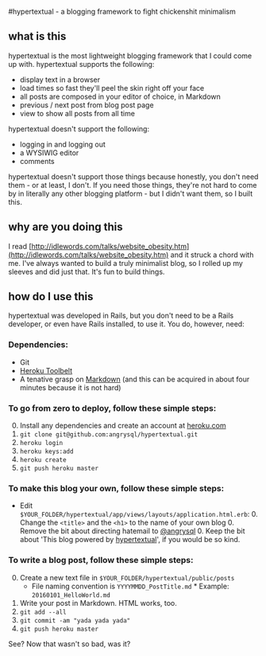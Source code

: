 #hypertextual - a blogging framework to fight chickenshit minimalism

## what is this
hypertextual is the most lightweight blogging framework that I could come up with. hypertextual supports the following:

* display text in a browser
* load times so fast they'll peel the skin right off your face
* all posts are composed in your editor of choice, in Markdown
* previous / next post from blog post page
* view to show all posts from all time

hypertextual doesn't support the following:

* logging in and logging out
* a WYSIWIG editor
* comments

hypertextual doesn't support those things because honestly, you don't need them - or at least, I don't. If you need those things, they're not hard to come by in literally any other blogging platform - but I didn't want them, so I built this.

## why are you doing this
I read [http://idlewords.com/talks/website_obesity.htm](http://idlewords.com/talks/website_obesity.htm) and it struck a chord with me. I've always wanted to build a truly minimalist blog, so I rolled up my sleeves and did just that. It's fun to build things.

## how do I use this
hypertextual was developed in Rails, but you don't need to be a Rails developer, or even have Rails installed, to use it. You do, however, need:

### Dependencies:

* Git
* [Heroku Toolbelt](https://toolbelt.heroku.com/)
* A tenative grasp on [Markdown](https://daringfireball.net/projects/markdown/) (and this can be acquired in about four minutes because it is not hard)

### To go from zero to deploy, follow these simple steps:

0. Install any dependencies and create an account at [heroku.com](heroku.com)
0. `git clone git@github.com:angrysql/hypertextual.git`
0. `heroku login`
0. `heroku keys:add`
0. `heroku create`
0. `git push heroku master`

### To make this blog your own, follow these simple steps:

* Edit `$YOUR_FOLDER/hypertextual/app/views/layouts/application.html.erb`:
	0. Change the `<title>` and the `<h1>` to the name of your own blog
	0. Remove the bit about directing hatemail to [@angrysql](twitter.com/angrysql)
	0. Keep the bit about 'This blog powered by [hypertextual](github.com/angrysql/hypertextual)', if you would be so kind.

### To write a blog post, follow these simple steps:

0. Create a new text file in `$YOUR_FOLDER/hypertextual/public/posts`
	* File naming convention is `YYYYMMDD_PostTitle.md`
			* Example: `20160101_HelloWorld.md`
0. Write your post in Markdown. HTML works, too.
0. `git add --all`
0. `git commit -am "yada yada yada"`
0. `git push heroku master`

See? Now that wasn't so bad, was it?
